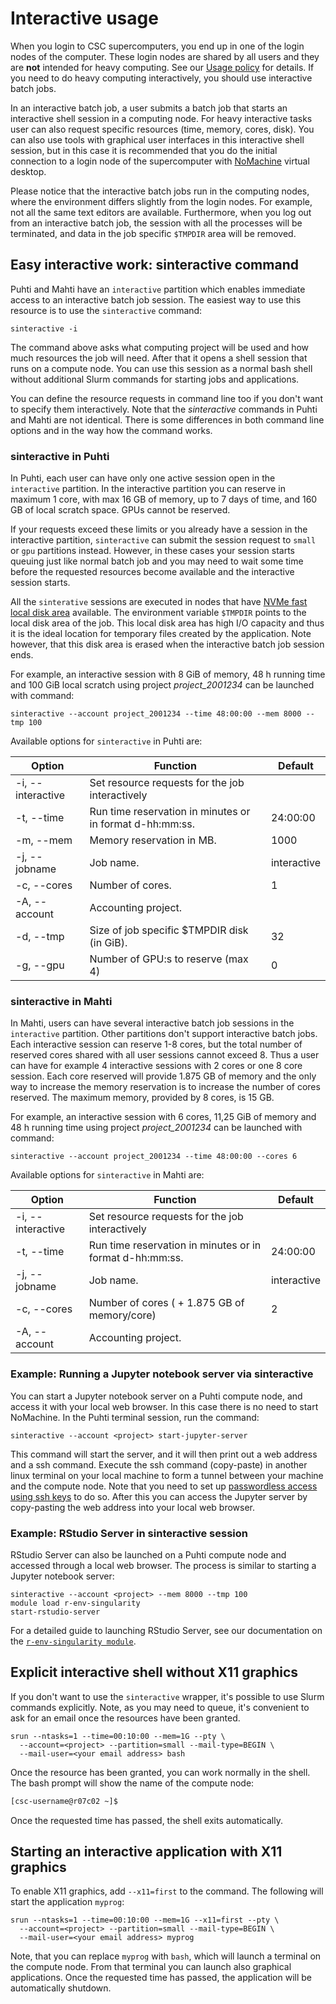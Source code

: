 # Interactive usage

When you login to CSC supercomputers, you end up in one of the login nodes of the computer. These login nodes are shared by all users and they are **not** intended for heavy computing. See our [Usage policy](../overview.md#usage-policy) for details.
If you need to do heavy computing interactively, you should use interactive batch jobs.

In an interactive batch job, a user submits a batch job that starts an interactive shell session in a computing node. For heavy interactive tasks user can also request specific resources (time, memory, cores, disk). You can also use tools with graphical user interfaces in this interactive shell session, but in this case it is recommended that you do the initial connection to a login node of the supercomputer with [NoMachine](../../support/tutorials/nomachine-usage.md) virtual desktop.

Please notice that the interactive batch jobs run in the computing nodes, where the environment differs 
slightly from the login nodes. For example, not all the same text editors are available. Furthermore, when you log out from an interactive batch job, the session with all the processes will be terminated, and data in the job specific `$TMPDIR` area will be removed. 

## Easy interactive work: sinteractive command

Puhti and Mahti have an `interactive` partition which enables immediate access to an interactive batch job session. The easiest way to use this resource is to use the `sinteractive` command:
```text
sinteractive -i
```
The command above asks what computing project will be used and how much resources the job will need. After that it opens a shell session that runs on a compute node. You can use this session as a normal bash shell without additional Slurm commands for starting jobs and applications.

You can define the resource requests in command line too if you don't want to specify them interactively. Note that the _sinteractive_ commands
in Puhti and Mahti are not identical. There is some differences in both command line options and in the way how the command works.


### sinteractive in Puhti

In Puhti, each user can have only one active session open in the `interactive` partition. In the interactive partition you can reserve in maximum 1 core, with max 16 GB of memory, up to 7 days of time, and 160 GB of local scratch space.  GPUs cannot be reserved.

If your requests exceed these limits or you already have a session in the
interactive partition, `sinteractive` can submit the session request to `small` or `gpu`
partitions instead. However, in these cases your session starts queuing just like normal batch job and
you may need to wait some time before the requested resources become available and the interactive session 
starts.

All the `sinterative` sessions are executed in nodes that have [NVMe fast local disk area](/computing/running/creating-job-scripts-puhti/#local-storage) available. The environment variable `$TMPDIR` points to the local disk area of the job. This local disk area has high I/O capacity and thus it is the ideal location for temporary files created by the application. Note however, that this disk area is erased when the interactive batch job session ends.

For example, an interactive session with 8 GiB  of memory, 48 h running time and 100 GiB local scratch using project _project_2001234_
can be launched with command:

```text
sinteractive --account project_2001234 --time 48:00:00 --mem 8000 --tmp 100
```

Available options for `sinteractive` in Puhti are:

| Option        | Function                                                 | Default              |
| ------------- | -------------------------------------------------------- | -------------------- |
| -i, --interactive | Set resource requests for the job interactively       |                      |
| -t, --time    | Run time reservation in minutes or in format d-hh:mm:ss. | 24:00:00             |
| -m, --mem     | Memory reservation in MB.                                | 1000                 |
| -j, --jobname | Job name.                                                | interactive          |
| -c, --cores   | Number of cores.                                         | 1                    |
| -A, --account | Accounting project.                                      |                      |
| -d, --tmp     | Size of job specific $TMPDIR disk (in GiB).             | 32                   |
| -g, --gpu     | Number of GPU:s to reserve (max 4)                       | 0                    |

### sinteractive in Mahti

In Mahti, users can have several interactive batch job sessions in the `interactive` partition. Other partitions don't support interactive batch jobs. Each interactive session can reserve 1-8 cores, but the total number of reserved cores shared with all user sessions cannot exceed 8. Thus a user can have for example 4 interactive sessions with 2 cores or one 8 core session. Each core reserved will provide 1.875 GB of memory and the only way to increase the memory reservation is to increase the number of cores reserved. The maximum memory, provided by 8 cores, is 15 GB.

For example, an interactive session with 6 cores, 11,25 GiB of memory and 48 h running time using project _project_2001234_
can be launched with command:

```text
sinteractive --account project_2001234 --time 48:00:00 --cores 6
```

Available options for `sinteractive` in Mahti are:

| Option        | Function                                                 | Default              |
| ------------- | -------------------------------------------------------- | -------------------- |
| -i, --interactive | Set resource requests for the job interactively       |                      |
| -t, --time    | Run time reservation in minutes or in format d-hh:mm:ss. | 24:00:00             |
| -j, --jobname | Job name.                                                | interactive          |
| -c, --cores   | Number of cores ( + 1.875 GB of memory/core)             | 2                    |
| -A, --account | Accounting project.                                      |                      |





### Example: Running a Jupyter notebook server via sinteractive

You can start a Jupyter notebook server on a Puhti compute node,
and access it with your local web browser. In this case there is no
need to start NoMachine. In the Puhti terminal session, run the command:

```text
sinteractive --account <project> start-jupyter-server
```

This command will start the server, and it will then print out a web
address and a ssh command. Execute the ssh command (copy-paste) in
another linux terminal on your local machine to form a tunnel between
your machine and the compute node. Note that you need to set up
[passwordless access using ssh keys](/computing/connecting/#setting-up-ssh-keys) to do so. After this you can access
the Jupyter server by copy-pasting the web address into your local web browser.

### Example: RStudio Server in sinteractive session

RStudio Server can also be launched on a Puhti compute node and accessed through a local web browser.
The process is similar to starting a Jupyter notebook server:

```text
sinteractive --account <project> --mem 8000 --tmp 100
module load r-env-singularity 
start-rstudio-server
```
For a detailed guide to launching RStudio Server, see our documentation on the [`r-env-singularity module`](../../apps/r-env-singularity.md).

## Explicit interactive shell without X11 graphics

If you don't want to use the `sinteractive` wrapper, it's possible
to use Slurm commands explicitly.
Note, as you may need to queue, it's convenient to ask for an email once the resources have been granted. 

```
srun --ntasks=1 --time=00:10:00 --mem=1G --pty \
  --account=<project> --partition=small --mail-type=BEGIN \
  --mail-user=<your email address> bash
```

Once the resource has been granted, you can work normally in the shell.
The bash prompt will show the
name of the compute node:

```bash
[csc-username@r07c02 ~]$
```

Once the requested time has passed, the shell exits automatically.

## Starting an interactive application with X11 graphics

To enable X11 graphics, add `--x11=first` to the command.
The following will start the application `myprog`: 

```
srun --ntasks=1 --time=00:10:00 --mem=1G --x11=first --pty \
  --account=<project> --partition=small --mail-type=BEGIN \
  --mail-user=<your email address> myprog
```

Note, that you can replace `myprog` with `bash`, which will launch a terminal
on the compute node. From that terminal you can launch also graphical applications.
Once the requested time has passed, the application will be
automatically shutdown.
